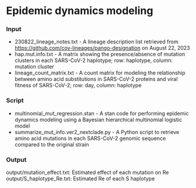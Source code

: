 # Epidemic dynamics modeling

### **Input**
- 230822_lineage_notes.txt - A lineage description list retrieved from https://github.com/cov-lineages/pango-designation on August 22, 2023
- hap.mut.info.txt - A matrix showing the presence/absence of mutation clusters in each SARS-CoV-2 haplotype; row: haplotype, column: mutation cluster
- lineage_count_matrix.txt - A count matrix for modeling the relationship between amino acid substitutions in SARS-CoV-2 proteins and viral fitness of SARS-CoV-2; row: day, column: haplotype

### **Script**
- multinomial_mut_regression.stan - A stan code for performing epidemic dynamics modeling using a Bayesian hierarchical multinomial logistic model
- summarize_mut_info.ver2_nextclade.py - A Python script to retrieve amino acid mutations in each SARS-CoV-2 genomic sequence compared to the original strain

### **Output**
output/mutation_effect.txt: Estimated effect of each mutation on Re
output/S_haplotype_Re.txt: Estimated Re of each S haplotype
